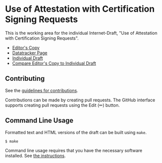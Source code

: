 # Use of Attestation with Certification Signing Requests

This is the working area for the individual Internet-Draft, "Use of Attestation with Certification Signing Requests".

* [Editor's Copy](https://lamps-wg.github.io/csr-attestation/#go.draft-ounsworth-csr-attestation.html)
* [Datatracker Page](https://datatracker.ietf.org/doc/draft-ounsworth-csr-attestation)
* [Individual Draft](https://datatracker.ietf.org/doc/html/draft-ounsworth-csr-attestation)
* [Compare Editor's Copy to Individual Draft](https://lamps-wg.github.io/csr-attestation/#go.draft-ounsworth-csr-attestation.diff)


## Contributing

See the
[guidelines for contributions](https://github.com/lamps-wg/csr-attestation/blob/main/CONTRIBUTING.md).

Contributions can be made by creating pull requests.
The GitHub interface supports creating pull requests using the Edit (✏) button.


## Command Line Usage

Formatted text and HTML versions of the draft can be built using `make`.

```sh
$ make
```

Command line usage requires that you have the necessary software installed.  See
[the instructions](https://github.com/martinthomson/i-d-template/blob/main/doc/SETUP.md).
